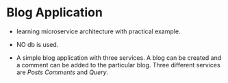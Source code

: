 # Blog Application
* learning microservice architecture with practical example.
* NO db is used.

* A simple blog application with three services. A blog can be created and a comment can be added to the particular blog. Three different services are *Posts* *Comments* and *Query*.
